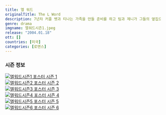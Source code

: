 ```yaml
---
title: 엘 워드
originalTitle: The L Word
description: 7년차 커플 벳과 티나는 가족을 만들 준비를 하고 팀과 제니가 그들의 옆집으로 이사온다.
genre: drama
imgname: 엘워드시즌1.jpeg
release: "2004.01.18"
ott: []
countries: [미국]
categories: [로맨스]
---
```


### 시즌 정보

<div class="season-list">
<div class="item">
<a href="/drama/엘워드시즌1" >
<img src="/poster/엘워드시즌1.jpeg" alt="엘워드시즌1 포스터 ">
시즌 1</a>
</div>

<div class="item">
<a href="/drama/엘워드시즌2" >
<img src="/poster/엘워드시즌2.jpeg" alt="엘워드시즌2 포스터 ">
시즌 2</a>
</div>

<div class="item">
<a href="/drama/엘워드시즌3" >
<img src="/poster/엘워드시즌3.jpeg" alt="엘워드시즌3 포스터 ">
시즌 3</a>
</div>

<div class="item">
<a href="/drama/엘워드시즌4" >
<img src="/poster/엘워드시즌4.jpeg" alt="엘워드시즌4 포스터 ">
시즌 4</a>
</div>

<div class="item">
<a href="/drama/엘워드시즌5" >
<img src="/poster/엘워드시즌5.jpeg" alt="엘워드시즌5 포스터 ">
시즌 5</a>
</div>

<div class="item">
<a href="/drama/엘워드시즌6" >
<img src="/poster/엘워드시즌6.jpeg" alt="엘워드시즌6 포스터 ">
시즌 6</a>
</div>

</div>
